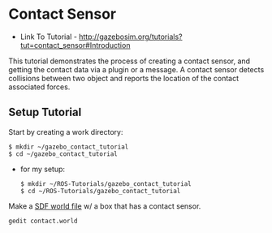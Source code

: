 # Contact Sensor

- Link To Tutorial - http://gazebosim.org/tutorials?tut=contact_sensor#Introduction

This tutorial demonstrates the process of creating a contact sensor, and getting the contact data via a plugin or a message. A contact sensor detects collisions between two object and reports the location of the contact associated forces.

## Setup Tutorial

Start by creating a work directory:

```
$ mkdir ~/gazebo_contact_tutorial
$ cd ~/gazebo_contact_tutorial
```

- for my setup:
  
  ```
  $ mkdir ~/ROS-Tutorials/gazebo_contact_tutorial
  $ cd ~/ROS-Tutorials/gazebo_contact_tutorial
  ```

Make a [SDF world file][1] w/ a box that has a contact sensor. 

```
gedit contact.world
```


    
[1]:  ../gazebo_contact_tutorial/contact.world 
